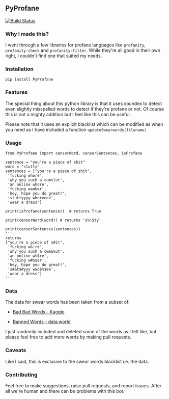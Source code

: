 ## PyProfane

[![Build Status](https://travis-ci.com/ieshaan12/PyProfane.svg?branch=master)](https://travis-ci.com/ieshaan12/PyProfane)

### Why I made this?

I went through a few libraries for profane languages like `profanity`, `profanity-check` and `profanity-filter`. While they're all good in their own right, I couldn't find one that suited my needs. 

### Installation

`pip install PyProfane`

### Features

The special thing about this python library is that it uses soundex to detect even slightly misspelled words to detect if they're profane or not. Of course this is not a mighty addition but I feel like this can be useful. 

Please note that it uses an explicit blacklist which can be modified as when you need as I have included a function `updateSwearwords(filename)` 

### Usage

`from PyProfane import censorWord, censorSentences, isProfane`

```
sentence = "you're a piece of shit"
word = "slutty"
sentences = ["you're a piece of shit",
 'fucking whore',
 'why you such a cumslut',
 'an online whore',
 'fucking wanker',
 'hey, hope you do great!',
 'sluttyyyy whoreeee',
 'wear a dress']

print(isProfane(sentence))  # returns True

print(censorWord(word)) # returns 's%!$ty'

print(censorSentences(sentences))
'''
returns
["you're a piece of s#it",
 'fucking w&!re',
 'why you such a c&m&%ut',
 'an online w%$re',
 'fucking w#$$er',
 'hey, hope you do great!',
 's#&t$#yyy w&o$%$ee',
 'wear a dress']
'''
```

### Data

The data for swear words has been taken from a subset of:

- [Bad Bad Words - Kaggle](https://www.kaggle.com/nicapotato/bad-bad-words)

- [Banned Words - data.world](https://data.world/natereed/banned-words-list)

I just randomly included and deleted some of the words as I felt like, but please feel free to add more words by making pull requests.

### Caveats

Like I said, this is exclusive to the swear words blacklist i.e. the data.

### Contributing

Feel free to make suggestions, raise pull requests, and report issues. After all we're human and there can be problems with this bot.